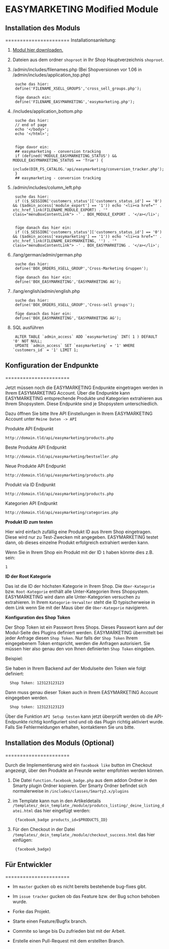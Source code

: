 # EASYMARKETING Modified Module

## Installation des Moduls
======================
Installationsanleitung:

1. [Modul hier downloaden.](https://github.com/EASYMARKETING/modified/archive/master.zip)

2. Dateien aus dem ordner `shoproot` in Ihr Shop Hauptverzeichnis `shoproot`.

3. /admin/includes/filenames.php (Bei Shopversionen vor 1.06 in /admin/includes/application_top.php)

		suche das hier:
		define('FILENAME_XSELL_GROUPS','cross_sell_groups.php');
		
		füge danach ein:
		define('FILENAME_EASYMARKETING','easymarketing.php');

4. /includes/application_bottom.php

		suche das hier:
		// end of page
		echo '</body>';
		echo '</html>';


		füge davor ein:
		## easymarketing - conversion tracking
		if (defined('MODULE_EASYMARKETING_STATUS') && MODULE_EASYMARKETING_STATUS == 'True') {
		  include(DIR_FS_CATALOG.'api/easymarketing/conversion_tracker.php');
		}
		## easymarketing - conversion tracking

5. /admin/includes/column_left.php

		suche das hier:
		if (($_SESSION['customers_status']['customers_status_id'] == '0') && ($admin_access['module_export'] == '1')) echo '<li><a href="' . xtc_href_link(FILENAME_MODULE_EXPORT) . '" class="menuBoxContentLink"> -' . BOX_MODULE_EXPORT . '</a></li>';


		füge danach das hier ein:
		if (($_SESSION['customers_status']['customers_status_id'] == '0') && ($admin_access['easymarketing'] == '1')) echo '<li><a href="' . xtc_href_link(FILENAME_EASYMARKETING, '') . '" class="menuBoxContentLink"> -' . BOX_EASYMARKETING . '</a></li>';


6. /lang/german/admin/german.php

		suche das hier:
		define('BOX_ORDERS_XSELL_GROUP','Cross-Marketing Gruppen');

		füge danach das hier ein:
		define('BOX_EASYMARKETING','EASYMARKETING AG');


7. /lang/english/admin/english.php

		suche das hier:
		define('BOX_ORDERS_XSELL_GROUP','Cross-sell groups');

		füge danach das hier ein:
		define('BOX_EASYMARKETING','EASYMARKETING AG');


8. SQL ausführen

		ALTER TABLE `admin_access` ADD `easymarketing` INT( 1 ) DEFAULT '0' NOT NULL;
		UPDATE `admin_access` SET `easymarketing` = '1' WHERE `customers_id` = '1' LIMIT 1;



## Konfiguration der Endpunkte
		
======================

Jetzt müssen noch die EASYMARKETING Endpunkte eingetragen werden in Ihrem EASYMARKETING Account. Über die Endpunkte kann EASYMARKETING entsprechende Produkte und Kategorien extrahieren aus Ihrem Shopsystem. Diese Endpunkte sind je Shopsystem unterschiedlich.

Dazu öffnen Sie bitte Ihre API Einstellungen in Ihrem EASYMARKETING Account unter `Meine Daten -> API`

Produkte API Endpunkt

	http://domain.tld/api/easymarketing/products.php
	
Beste Produkte API Endpunkt

	http://domain.tld/api/easymarketing/bestseller.php
	
Neue Produkte API Endpunkt

	http://domain.tld/api/easymarketing/products.php

Produkt via ID Endpunkt

	http://domain.tld/api/easymarketing/products.php

Kategorien API Endpunkt

	http://domain.tld/api/easymarketing/categories.php
	
**Produkt ID zum testen** 

Hier wird einfach zufällig eine Produkt ID aus Ihrem Shop eingetragen. Diese wird nur zu Test-Zwecken mit angegeben. EASYMARKETING testet dann, ob dieses einzelne Produkt erfolgreich extrahiert werden kann.

Wenn Sie in Ihrem Shop ein Produkt mit der ID `1` haben könnte dies z.B. sein:

	1

**ID der Root Kategorie**

Das ist die ID der höchsten Kategorie in Ihrem Shop. Die `Ober-Kategorie` bzw. `Root-Kategorie` enthält alle Unter-Kategorien Ihres Shopsystem. EASYMARKETING wird dann alle Unter-Kategorien versuchen zu extrahieren. In Ihrem `Kategorie-Verwalter` steht die ID typischerweise in dem Link wenn Sie mit der Maus über die `Ober-Kategorie` navigieren.


**Konfiguration des Shop Token**

Der Shop Token ist ein Passwort Ihres Shops. Dieses Passwort kann auf der Modul-Seite des Plugins definiert werden. EASYMARKETING übermittelt bei jeder Anfrage diesen `Shop Token`. Nur falls der `Shop Token` Ihrem eingegebenem Token entspricht, werden die Anfragen autorisiert. Sie müssen hier also genau den von Ihnen definierten `Shop Token` eingeben.

Beispiel:

Sie haben in Ihrem Backend auf der Modulseite den Token wie folgt definiert:

	  Shop Token: 123123123123
	  
Dann muss genau dieser Token auch in Ihrem EASYMARKETING Account eingegeben werden.


      Shop token: 123123123123
      
      
Über die Funktion `API Setup testen` kann jetzt überprüft werden ob die API-Endpunkte richtig konfiguriert sind und ob das Plugin richtig aktiviert wurde. Falls Sie Fehlermeldungen erhalten, kontaktieren Sie uns bitte.
			


## Installation des Moduls (Optional)
======================

Durch die Implementierung wird ein `facebook like` button im Checkout angezeigt, über den Produkte an Freunde weiter empfohlen werden können.

1. Die Datei `function.facebook_badge.php` aus dem addon Ordner in den Smarty plugin Ordner kopieren. Der Smarty Ordner befindet sich normalerweise in `/includes/classes/Smarty2.x/plugins`

2. im Template kann nun in den Artikeldetails `/templates/_dein_template_/module/produtcs_listing/_deine_listing_datei.html` das hier eingefügt werden:

		{facebook_badge products_id=$PRODUCTS_ID}


3. Für den Checkout in der Datei `/templates/_dein_template_/module/checkout_success.html` das hier einfügen:

		{facebook_badge}




## Für Entwickler
======================

* Im `master` gucken ob es nicht bereits bestehende bug-fixes gibt.

* Im `issue tracker` gucken ob das Feature bzw. der Bug schon behoben wurde.

* Forke das Projekt.

* Starte einen Feature/Bugfix branch.

* Commite so lange bis Du zufrieden bist mit der Arbeit.

* Erstelle einen Pull-Request mit dem erstellten Branch.
